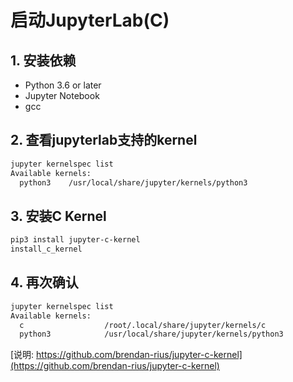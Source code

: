 # 启动JupyterLab(C)

## 1. 安装依赖

- Python 3.6 or later
- Jupyter Notebook
- gcc

## 2. 查看jupyterlab支持的kernel

```bash
jupyter kernelspec list
Available kernels:
  python3    /usr/local/share/jupyter/kernels/python3
```

## 3. 安装C Kernel

```bash
pip3 install jupyter-c-kernel
install_c_kernel
```

## 4. 再次确认

```bash
jupyter kernelspec list
Available kernels:
  c                  /root/.local/share/jupyter/kernels/c
  python3            /usr/local/share/jupyter/kernels/python3
```

[说明: https://github.com/brendan-rius/jupyter-c-kernel](https://github.com/brendan-rius/jupyter-c-kernel)
